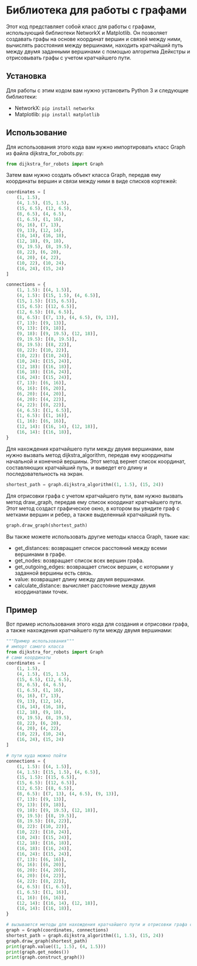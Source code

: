 # Библиотека для работы с графами

Этот код представляет собой класс для работы с графами, использующий библиотеки NetworkX и Matplotlib. Он позволяет создавать графы на основе координат вершин и связей между ними, вычислять расстояния между вершинами, находить кратчайший путь между двумя заданными вершинами с помощью алгоритма Дейкстры и отрисовывать графы с учетом кратчайшего пути.

## Установка

Для работы с этим кодом вам нужно установить Python 3 и следующие библиотеки:

- NetworkX: `pip install networkx`
- Matplotlib: `pip install matplotlib`

## Использование

Для использования этого кода вам нужно импортировать класс Graph из файла dijkstra_for_robots.py:

```python
from dijkstra_for_robots import Graph
```

Затем вам нужно создать объект класса Graph, передав ему координаты вершин и связи между ними в виде списков кортежей:

```python
coordinates = [
    (1, 1.5),
    (4, 1.5), (15, 1.5),
    (15, 6.5), (12, 6.5),
    (8, 6.5), (4, 6.5),
    (1, 6.5), (1, 16),
    (6, 16), (7, 13),
    (9, 13), (12, 14),
    (16, 14), (16, 18),
    (12, 18), (9, 18),
    (9, 19.5), (8, 19.5),
    (8, 22), (6, 20),
    (4, 20), (4, 22),
    (10, 22), (10, 24),
    (16, 24), (15, 24)
]

connections = {
    (1, 1.5): [(4, 1.5)],
    (4, 1.5): [(15, 1.5), (4, 6.5)],
    (15, 1.5): [(15, 6.5)],
    (15, 6.5): [(12, 6.5)],
    (12, 6.5): [(8, 6.5)],
    (8, 6.5): [(7, 13), (4, 6.5), (9, 13)],
    (7, 13): [(9, 13)],
    (9, 13): [(9, 18)],
    (9, 18): [(9, 19.5), (12, 18)],
    (9, 19.5): [(8, 19.5)],
    (8, 19.5): [(8, 22)],
    (8, 22): [(10, 22)],
    (10, 22): [(10, 24)],
    (10, 24): [(15, 24)],
    (12, 18): [(16, 18)],
    (16, 18): [(16, 24)],
    (16, 24): [(15, 24)],
    (7, 13): [(6, 16)],
    (6, 16): [(6, 20)],
    (6, 20): [(4, 20)],
    (4, 20): [(4, 22)],
    (4, 22): [(8, 22)],
    (4, 6.5): [(1, 6.5)],
    (1, 6.5): [(1, 16)],
    (1, 16): [(6, 16)],
    (12, 14): [(16, 14), (12, 18)],
    (16, 14): [(16, 18)],
}
```

Для нахождения кратчайшего пути между двумя вершинами, вам нужно вызвать метод dijkstra_algorithm, передав ему координаты начальной и конечной вершины. Этот метод вернет список координат, составляющих кратчайший путь, и выведет его длину и последовательность на экран.

```python
shortest_path = graph.dijkstra_algorithm((1, 1.5), (15, 24))
```

Для отрисовки графа с учетом кратчайшего пути, вам нужно вызвать метод draw_graph, передав ему список координат кратчайшего пути. Этот метод создаст графическое окно, в котором вы увидите граф с метками вершин и ребер, а также выделенный кратчайший путь.

```python
graph.draw_graph(shortest_path)
```

Вы также можете использовать другие методы класса Graph, такие как:

- get_distances: возвращает список расстояний между всеми вершинами в графе.
- get_nodes: возвращает список всех вершин графа.
- get_outgoing_edges: возвращает список вершин, с которыми у заданной вершины есть связь.
- value: возвращает длину между двумя вершинами.
- calculate_distance: вычисляет расстояние между двумя координатами точек.

## Пример

Вот пример использования этого кода для создания и отрисовки графа, а также нахождения кратчайшего пути между двумя вершинами:

```python
"""Пример использования"""
# импорт самого класса
from dijkstra_for_robots import Graph
# сами координаты
coordinates = [
    (1, 1.5),
    (4, 1.5), (15, 1.5),
    (15, 6.5), (12, 6.5),
    (8, 6.5), (4, 6.5),
    (1, 6.5), (1, 16),
    (6, 16), (7, 13),
    (9, 13), (12, 14),
    (16, 14), (16, 18),
    (12, 18), (9, 18),
    (9, 19.5), (8, 19.5),
    (8, 22), (6, 20),
    (4, 20), (4, 22),
    (10, 22), (10, 24),
    (16, 24), (15, 24)
]

# пути куда можно пойти
connections = {
    (1, 1.5): [(4, 1.5)],
    (4, 1.5): [(15, 1.5), (4, 6.5)],
    (15, 1.5): [(15, 6.5)],
    (15, 6.5): [(12, 6.5)],
    (12, 6.5): [(8, 6.5)],
    (8, 6.5): [(7, 13), (4, 6.5), (9, 13)],
    (7, 13): [(9, 13)],
    (9, 13): [(9, 18)],
    (9, 18): [(9, 19.5), (12, 18)],
    (9, 19.5): [(8, 19.5)],
    (8, 19.5): [(8, 22)],
    (8, 22): [(10, 22)],
    (10, 22): [(10, 24)],
    (10, 24): [(15, 24)],
    (12, 18): [(16, 18)],
    (16, 18): [(16, 24)],
    (16, 24): [(15, 24)],
    (7, 13): [(6, 16)],
    (6, 16): [(6, 20)],
    (6, 20): [(4, 20)],
    (4, 20): [(4, 22)],
    (4, 22): [(8, 22)],
    (4, 6.5): [(1, 6.5)],
    (1, 6.5): [(1, 16)],
    (1, 16): [(6, 16)],
    (12, 14): [(16, 14), (12, 18)],
    (16, 14): [(16, 18)],
}

# вызываются методы для нахождения кратчайшего пути и отрисовки графа с этим путем.
graph = Graph(coordinates, connections)
shortest_path = graph.dijkstra_algorithm((1, 1.5), (15, 24))
graph.draw_graph(shortest_path)
print(graph.value((1, 1.5), (4, 1.5)))
print(graph.get_nodes())
print(graph.construct_graph())
```
